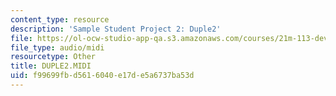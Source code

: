 ```yaml
---
content_type: resource
description: 'Sample Student Project 2: Duple2'
file: https://ol-ocw-studio-app-qa.s3.amazonaws.com/courses/21m-113-developing-musical-structures-fall-2002/f99699fbd5616040e17de5a6737ba53d_DUPLE2.MIDI
file_type: audio/midi
resourcetype: Other
title: DUPLE2.MIDI
uid: f99699fb-d561-6040-e17d-e5a6737ba53d
---
```

